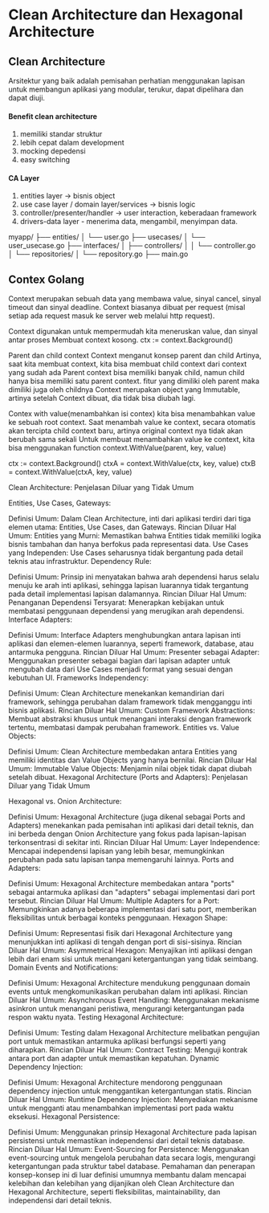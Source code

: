 # Clean Architecture dan Hexagonal Architecture

## Clean Architecture
Arsitektur yang baik adalah pemisahan perhatian menggunakan lapisan untuk membangun aplikasi yang modular, terukur, dapat dipelihara dan dapat diuji.
#### Benefit clean architecture
1. memiliki standar struktur
2. lebih cepat dalam development
3. mocking depedensi
4. easy switching

#### CA Layer
1. entities layer -> bisnis object
2. use case layer / domain layer/services -> bisnis logic
3. controller/presenter/handler -> user interaction, keberadaan framework
4. drivers-data layer - menerima data, mengambil, menyimpan data.

myapp/
├── entities/
│   └── user.go
├── usecases/
│   └── user_usecase.go
├── interfaces/
│   ├── controllers/
│   │   └── controller.go
│   └── repositories/
│       └── repository.go
├── main.go

## Contex Golang
Context merupakan sebuah data yang membawa value, sinyal cancel, sinyal timeout dan sinyal deadline. Context biasanya dibuat per request (misal setiap ada request masuk ke server web melalui http request). 

Context digunakan untuk mempermudah kita meneruskan value, dan sinyal antar proses
Membuat context kosong.
ctx :=  context.Background()

Parent dan child context
Context menganut konsep parent dan child Artinya, saat kita membuat context, kita bisa membuat child context dari context yang sudah ada
Parent context bisa memiliki banyak child, namun child hanya bisa memiliki satu parent context. fitur yang dimiliki oleh parent maka dimiliki juga oleh childnya
Context merupakan object yang Immutable, artinya setelah Context dibuat, dia tidak bisa diubah lagi.

Contex with value(menambahkan isi contex)
kita bisa menambahkan value ke sebuah root context. Saat menambah value ke context, secara otomatis akan tercipta child context baru, artinya original context nya tidak akan berubah sama sekali Untuk membuat menambahkan value ke context, kita bisa menggunakan function context.WithValue(parent, key, value)

 ctx :=  context.Background()
 ctxA = context.WithValue(ctx, key, value)
 ctxB = context.WithValue(ctxA, key, value)

 Clean Architecture: Penjelasan Diluar yang Tidak Umum

Entities, Use Cases, Gateways:

Definisi Umum: Dalam Clean Architecture, inti dari aplikasi terdiri dari tiga elemen utama: Entities, Use Cases, dan Gateways.
Rincian Diluar Hal Umum:
Entities yang Murni: Memastikan bahwa Entities tidak memiliki logika bisnis tambahan dan hanya berfokus pada representasi data.
Use Cases yang Independen: Use Cases seharusnya tidak bergantung pada detail teknis atau infrastruktur.
Dependency Rule:

Definisi Umum: Prinsip ini menyatakan bahwa arah dependensi harus selalu menuju ke arah inti aplikasi, sehingga lapisan luarannya tidak tergantung pada detail implementasi lapisan dalamannya.
Rincian Diluar Hal Umum:
Penanganan Dependensi Tersyarat: Menerapkan kebijakan untuk membatasi penggunaan dependensi yang merugikan arah dependensi.
Interface Adapters:

Definisi Umum: Interface Adapters menghubungkan antara lapisan inti aplikasi dan elemen-elemen luarannya, seperti framework, database, atau antarmuka pengguna.
Rincian Diluar Hal Umum:
Presenter sebagai Adapter: Menggunakan presenter sebagai bagian dari lapisan adapter untuk mengubah data dari Use Cases menjadi format yang sesuai dengan kebutuhan UI.
Frameworks Independency:

Definisi Umum: Clean Architecture menekankan kemandirian dari framework, sehingga perubahan dalam framework tidak mengganggu inti bisnis aplikasi.
Rincian Diluar Hal Umum:
Custom Framework Abstractions: Membuat abstraksi khusus untuk menangani interaksi dengan framework tertentu, membatasi dampak perubahan framework.
Entities vs. Value Objects:

Definisi Umum: Clean Architecture membedakan antara Entities yang memiliki identitas dan Value Objects yang hanya bernilai.
Rincian Diluar Hal Umum:
Immutable Value Objects: Menjamin nilai objek tidak dapat diubah setelah dibuat.
Hexagonal Architecture (Ports and Adapters): Penjelasan Diluar yang Tidak Umum

Hexagonal vs. Onion Architecture:

Definisi Umum: Hexagonal Architecture (juga dikenal sebagai Ports and Adapters) menekankan pada pemisahan inti aplikasi dari detail teknis, dan ini berbeda dengan Onion Architecture yang fokus pada lapisan-lapisan terkonsentrasi di sekitar inti.
Rincian Diluar Hal Umum:
Layer Independence: Mencapai independensi lapisan yang lebih besar, memungkinkan perubahan pada satu lapisan tanpa memengaruhi lainnya.
Ports and Adapters:

Definisi Umum: Hexagonal Architecture membedakan antara "ports" sebagai antarmuka aplikasi dan "adapters" sebagai implementasi dari port tersebut.
Rincian Diluar Hal Umum:
Multiple Adapters for a Port: Memungkinkan adanya beberapa implementasi dari satu port, memberikan fleksibilitas untuk berbagai konteks penggunaan.
Hexagon Shape:

Definisi Umum: Representasi fisik dari Hexagonal Architecture yang menunjukkan inti aplikasi di tengah dengan port di sisi-sisinya.
Rincian Diluar Hal Umum:
Asymmetrical Hexagon: Menyajikan inti aplikasi dengan lebih dari enam sisi untuk menangani ketergantungan yang tidak seimbang.
Domain Events and Notifications:

Definisi Umum: Hexagonal Architecture mendukung penggunaan domain events untuk mengkomunikasikan perubahan dalam inti aplikasi.
Rincian Diluar Hal Umum:
Asynchronous Event Handling: Menggunakan mekanisme asinkron untuk menangani peristiwa, mengurangi ketergantungan pada respon waktu nyata.
Testing Hexagonal Architecture:

Definisi Umum: Testing dalam Hexagonal Architecture melibatkan pengujian port untuk memastikan antarmuka aplikasi berfungsi seperti yang diharapkan.
Rincian Diluar Hal Umum:
Contract Testing: Menguji kontrak antara port dan adapter untuk memastikan kepatuhan.
Dynamic Dependency Injection:

Definisi Umum: Hexagonal Architecture mendorong penggunaan dependency injection untuk menggantikan ketergantungan statis.
Rincian Diluar Hal Umum:
Runtime Dependency Injection: Menyediakan mekanisme untuk mengganti atau menambahkan implementasi port pada waktu eksekusi.
Hexagonal Persistence:

Definisi Umum: Menggunakan prinsip Hexagonal Architecture pada lapisan persistensi untuk memastikan independensi dari detail teknis database.
Rincian Diluar Hal Umum:
Event-Sourcing for Persistence: Menggunakan event-sourcing untuk mengelola perubahan data secara logis, mengurangi ketergantungan pada struktur tabel database.
Pemahaman dan penerapan konsep-konsep ini di luar definisi umumnya membantu dalam mencapai kelebihan dan kelebihan yang dijanjikan oleh Clean Architecture dan Hexagonal Architecture, seperti fleksibilitas, maintainability, dan independensi dari detail teknis.